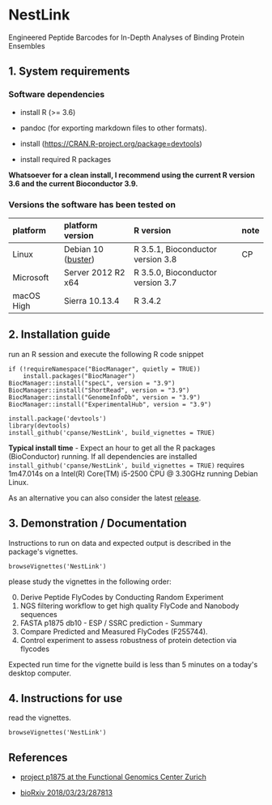 # NestLink

Engineered Peptide Barcodes for In-Depth Analyses of Binding Protein Ensembles

## 1. System requirements

### Software dependencies

- install R (>= 3.6)

- pandoc (for exporting markdown files to other formats).

- install (https://CRAN.R-project.org/package=devtools)

- install required R packages

**Whatsoever for a clean install, I recommend using the current R version 3.6 and the current Bioconductor 3.9.**

### Versions the software has been tested on

|platform|platform version|R version|note|
| :------- |:---------------| :-------|:------- |
|Linux     | Debian 10 ([buster](https://www.debian.org/releases/testing/releasenotes)) | R 3.5.1, Bioconductor version 3.8| CP |
|Microsoft |Server 2012 R2 x64| R 3.5.0, Bioconductor version 3.7||
| macOS High| Sierra 10.13.4| R 3.4.2||


## 2. Installation guide

run an R session and execute the following R code snippet

```{r}
if (!requireNamespace("BiocManager", quietly = TRUE))
    install.packages("BiocManager")
BiocManager::install("specL", version = "3.9")
BiocManager::install("ShortRead", version = "3.9")
BiocManager::install("GenomeInfoDb", version = "3.9")
BiocManager::install("ExperimentalHub", version = "3.9")

install.package('devtools')
library(devtools)
install_github('cpanse/NestLink', build_vignettes = TRUE)
```

**Typical install time** - 
Expect an hour to get all the R packages (BioConductor) running. 
If all dependencies are installed 
`install_github('cpanse/NestLink', build_vignettes = TRUE)` requires 1m47.014s 
on a Intel(R) Core(TM) i5-2500 CPU @ 3.30GHz running Debian Linux.

As an alternative you can also consider the latest [release](https://github.com/cpanse/NestLink/releases).

## 3. Demonstration / Documentation

Instructions to run on data and expected output is described in the package's 
vignettes.

```{r}
browseVignettes('NestLink')
```

please study the vignettes in the following order:

0. Derive Peptide FlyCodes by Conducting Random Experiment  
1. NGS filtering workflow to get high quality FlyCode and Nanobody sequences  
2. FASTA p1875 db10 - ESP / SSRC prediction - Summary 
3. Compare Predicted and Measured FlyCodes (F255744).  
4. Control experiment to assess robustness of protein detection via flycodes 


Expected run time for the vignette build is less than 5 minutes on a today's desktop computer.

## 4. Instructions for use

read the vignettes.

```{r}
browseVignettes('NestLink')
```

## References 

- [project p1875 at the Functional Genomics Center Zurich](https://fgcz-bfabric.uzh.ch/bfabric/userlab/show-project.html?id=1875)

- [bioRxiv 2018/03/23/287813](https://www.biorxiv.org/content/early/2018/03/23/287813)


